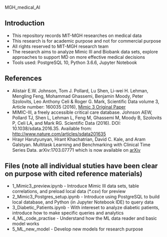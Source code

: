MGH_medical_AI

## Introduction
* This repository records MIT-MGH researches on medical data
* This research is for academic purpose and not for commercial purpose
* All rights reserved to MIT-MGH research team
* The research aims to analyze Mimic III and Biobank data sets, explore approaches to support MD on more effective medical decisions
* Tools used: PostgreSQL 10, Python 3.6.6, Jupyter Notebook

## References
* Alistair E.W. Johnson, Tom J. Pollard, Lu Shen, Li-wei H. Lehman, Mengling Feng, Mohammad Ghassemi, Benjamin Moody, Peter Szolovits, Leo Anthony Celi & Roger G. Mark, Scientific Data volume 3, Article number: 160035 (2016), [Mimic 3 Original Paper](https://www.nature.com/articles/sdata201635)
* MIMIC-III, a freely accessible critical care database. Johnson AEW, Pollard TJ, Shen L, Lehman L, Feng M, Ghassemi M, Moody B, Szolovits P, Celi LA, and Mark RG. Scientific Data (2016). DOI: 10.1038/sdata.2016.35. Available from: http://www.nature.com/articles/sdata201635
* Hrayr Harutyunyan, Hrant Khachatrian, David C. Kale, and Aram Galstyan. Multitask Learning and Benchmarking with Clinical Time Series Data. arXiv:1703.07771 which is now available on [arXiv](https://arxiv.org/abs/1703.07771)



## Files (note all individual stuties have been clear on purpose with cited reference materials)
* 1_Mimic3_preview.ipynb - Introduce Mimic III data sets, table correlations, and preload local data (*.csv) for preview
* 2_Mimic3_Postgres_setup.ipynb - Introduce using PostgreSQL to build local database, and Python (in Jupyter Notebook IDE) to query data
* 3_Diabetic_Patients.ipynb - With intereset to analyze diabetic patients, introduce how to make specific queries and analytics
* 4_ML_code_practise - Understand how the ML data reader and basic model works
* 5_ML_new_model - Develop new models for research purpose
